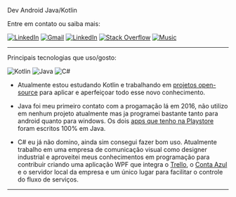 
Dev Android Java/Kotlin

Entre em contato ou saiba mais:


<a href="https://www.linkedin.com/in/gilianmarques" target="_blank"><img src="https://img.shields.io/badge/LinkedIn-%230077B5.svg?&style=for-the-badge&logo=linkedin&logoColor=white" alt="LinkedIn"></a> <a href="https://mail.google.com/mail/u/0/?fs=1&to=gilian762@gmail.com&body=(Te%20encontrei%20no%20Github)&tf=cm/" target="_blank"><img src="https://img.shields.io/badge/Gmail-D14836.svg?&style=for-the-badge&logo=gmail&logoColor=white" alt="Gmail"></a>  <a href="https://play.google.com/store/apps/developer?id=Simple+Solutions+lab" target="_blank"><img src="https://img.shields.io/badge/Google_Play-414141?style=for-the-badge&logo=google-play&logoColor=white" alt="LinkedIn"></a> <a href="https://stackoverflow.com/users/7953908/gilian-marques" target="_blank"><img src="https://img.shields.io/badge/Stack_Overflow-FE7A16.svg?&style=for-the-badge&logo=stack-overflow&logoColor=white" alt="Stack Overflow"></a>  <a href="https://music.youtube.com/channel/UCqyOVaSa72Ar5_1bKLxln4w" target="_blank"><img src="https://img.shields.io/badge/Music-FF0000.svg?&style=for-the-badge&logo=youtubemusic&logoColor=white" alt="Music"></a>

------

Principais tecnologias que uso/gosto:

![Kotlin](https://img.shields.io/badge/kotlin-%237F52FF.svg?style=for-the-badge&logo=kotlin&logoColor=white) ![Java](https://img.shields.io/badge/java-%23ED8B00.svg?style=for-the-badge&logo=java&logoColor=white) ![C#](https://img.shields.io/badge/c%23-%23239120.svg?style=for-the-badge&logo=c-sharp&logoColor=white) 
- Atualmente estou estudando Kotlin  e trabalhando em [projetos open-source](https://github.com/stars/GilianMarques/lists/kotlin-open-source) para aplicar e aperfeiçoar todo esse novo conhecimento.

- Java foi meu primeiro contato com a progamação lá em 2016, não utilizo em nenhum projeto atualmente mas ja programei bastante tanto para android quanto para windows. Os dois [apps que tenho na Playstore](https://play.google.com/store/apps/developer?id=Simple%20Solutions%20lab) foram escritos 100% em Java.

- C# eu já não domino, ainda sim consegui fazer bom uso. Atualmente trabalho em uma empresa de comunicação visual como designer industrial e aproveitei meus conhecimentos em programação para contribuir criando uma aplicação WPF que integra o [Trello](https://trello.com/), o [Conta Azul](https://contaazul.com/) e o servidor local da empresa  e um único lugar para facilitar o controle do fluxo de serviços.

----

